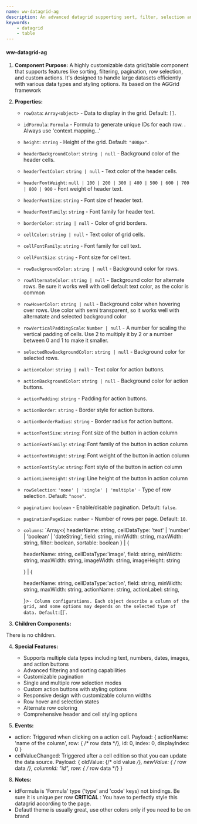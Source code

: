 ```yaml
---
name: ww-datagrid-ag
description: An advanced datagrid supporting sort, filter, selection and virtual scroll. Based on AG grid
keywords:
    - datagrid
    - table
---
```


#### ww-datagrid-ag

1. **Component Purpose:**
A highly customizable data grid/table component that supports features like sorting, filtering, pagination, row selection, and custom actions. It's designed to handle large datasets efficiently with various data types and styling options. Its based on the AGGrid framework

2. **Properties:**
   - `rowData`: `Array<object>` - Data to display in the grid. Default: `[]`.
   - `idFormula`: `Formula` - Formula to generate unique IDs for each row. . Always use 'context.mapping...'
   - `height`: `string` - Height of the grid. Default: `"400px"`.
   - `headerBackgroundColor`: `string | null` - Background color of the header cells.
   - `headerTextColor`: `string | null` - Text color of the header cells.
   - `headerFontWeight`: `null | 100 | 200 | 300 | 400 | 500 | 600 | 700 | 800 | 900` - Font weight of header text.
   - `headerFontSize`: `string` - Font size of header text.
   - `headerFontFamily`: `string` - Font family for header text.
   - `borderColor`: `string | null` - Color of grid borders.
   - `cellColor`: `string | null` - Text color of grid cells.
   - `cellFontFamily`: `string` - Font family for cell text.
   - `cellFontSize`: `string` - Font size for cell text.
   - `rowBackgroundColor`: `string | null` - Background color for rows.
   - `rowAlternateColor`: `string | null` - Background color for alternate rows. Be sure it works well with cell default text color, as the color is common
   - `rowHoverColor`: `string | null` - Background color when hovering over rows. Use color with semi transparent, so it works well with alternatate and selected background color
   - `rowVerticalPaddingScale`: `Number | null` - A number for scaling the vertical padding of cells. Use 2 to multiply it by 2 or a number between 0 and 1 to make it smaller.
   - `selectedRowBackgroundColor`: `string | null` - Background color for selected rows.
   - `actionColor`: `string | null` - Text color for action buttons.
   - `actionBackgroundColor`: `string | null` - Background color for action buttons.
   - `actionPadding`: `string` - Padding for action buttons.
   - `actionBorder`: `string` - Border style for action buttons.
   - `actionBorderRadius`: `string` - Border radius for action buttons.
   - `actionFontSize`: `string`: Font size of the button in action column
   - `actionFontFamily`: `string`: Font family of the button in action column
   - `actionFontWeight`: `string`: Font weight of the button in action column
   - `actionFontStyle`: `string`: Font style of the button in action column
   - `actionLineHeight`: `string`: Line height of the button in action column
   - `rowSelection`: `'none' | 'single' | 'multiple'` - Type of row selection. Default: `"none"`.
   - `pagination`: `boolean` - Enable/disable pagination. Default: `false`.
   - `paginationPageSize`: `number` - Number of rows per page. Default: `10`.
   - `columns`: `Array<{
       headerName: string,
       cellDataType: 'text' | 'number' | 'boolean' | 'dateString',
       field: string,
       minWidth: string,
       maxWidth: string,
       filter: boolean,
       sortable: boolean
     } | {
        
       headerName: string,
       cellDataType:'image',
       field: string,
       minWidth: string,
       maxWidth: string,
       imageWidth: string,
       imageHeight: string
     
     } | {
        
       headerName: string,
       cellDataType:'action',
       field: string,
       minWidth: string,
       maxWidth: string,
       actionName: string,
       actionLabel: string,
     
     }>` - Column configurations. Each object describe a column of the grid, and some options may depends on the selected type of data. Default: `[]`.

3. **Children Components:**

There is no children.

4. **Special Features:**
   - Supports multiple data types including text, numbers, dates, images, and action buttons
   - Advanced filtering and sorting capabilities
   - Customizable pagination
   - Single and multiple row selection modes
   - Custom action buttons with styling options
   - Responsive design with customizable column widths
   - Row hover and selection states
   - Alternate row coloring
   - Comprehensive header and cell styling options

7. **Events:**

- action: Triggered when clicking on a action cell. Payload: { actionName: 'name of the column', row: { /* row data */}, id: 0, index: 0, displayIndex: 0 }
- cellValueChanged: Triggered after a cell edition so that you can update the data source. Payload: { oldValue: {/* old value */}, newValue: { /* row data */}, columnId: "id", row: { /* row data */} }

8. **Notes:**

- idFormula is 'Formula' type ('type' and 'code' keys) not bindings. Be sure it is unique per row
**CRITICAL** : You have to perfectly style this datagrid according to the page.
- Defautl theme is usually great, use other colors only if you need to be on brand